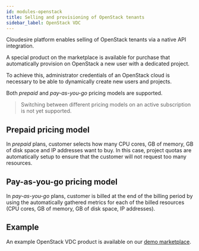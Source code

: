 ```yaml
---
id: modules-openstack
title: Selling and provisioning of OpenStack tenants
sidebar_label: OpenStack VDC
---
```


Cloudesire platform enables selling of OpenStack tenants via a native API
integration.

A special product on the marketplace is available for purchase that
automatically provision on OpenStack a new user with a dedicated project.

To achieve this, administrator credentials of an OpenStack cloud is necessary to
be able to dynamically create new users and projects.

Both *prepaid* and *pay-as-you-go* pricing models are supported.

> Switching between different pricing models on an active subscription is not
> yet supported.

## Prepaid pricing model

In *prepaid* plans, customer selects how many CPU cores, GB of memory, GB of
disk space and IP addresses want to buy. In this case, project quotas are
automatically setup to ensure that the customer will not request too many
resources.

## Pay-as-you-go pricing model

In *pay-as-you-go* plans, customer is billed at the end of the billing period
by using the automatically gathered metrics for each of the billed resources
(CPU cores, GB of memory, GB of disk space, IP addresses).

## Example

An example OpenStack VDC product is available on our [demo
marketplace](https://demo-mcp.cloudeng.it/161743/compute/virtual-data-center-openstack).
